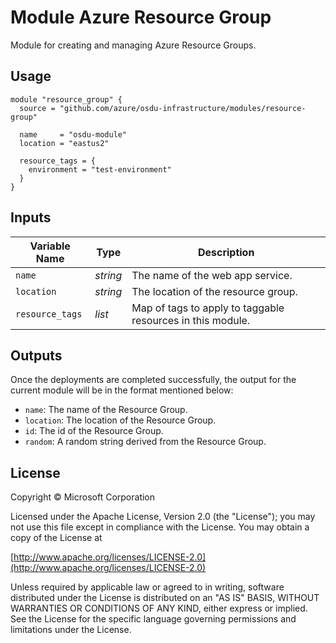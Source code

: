 # Module Azure Resource Group

Module for creating and managing Azure Resource Groups.

## Usage

```
module "resource_group" {
  source = "github.com/azure/osdu-infrastructure/modules/resource-group"

  name     = "osdu-module"
  location = "eastus2"

  resource_tags = {
    environment = "test-environment"
  } 
}
```

## Inputs

| Variable Name                     | Type       | Description                          | 
| --------------------------------- | ---------- | ------------------------------------ |
| `name`                            | _string_   | The name of the web app service.     |
| `location`                        | _string_   | The location of the resource group.  |
| `resource_tags`                   | _list_     | Map of tags to apply to taggable resources in this module. |


## Outputs

Once the deployments are completed successfully, the output for the current module will be in the format mentioned below:

- `name`: The name of the Resource Group.
- `location`: The location of the Resource Group.
- `id`: The id of the Resource Group.
- `random`: A random string derived from the Resource Group.


## License
Copyright © Microsoft Corporation

Licensed under the Apache License, Version 2.0 (the "License");
you may not use this file except in compliance with the License.
You may obtain a copy of the License at 

[http://www.apache.org/licenses/LICENSE-2.0](http://www.apache.org/licenses/LICENSE-2.0)

Unless required by applicable law or agreed to in writing, software
distributed under the License is distributed on an "AS IS" BASIS,
WITHOUT WARRANTIES OR CONDITIONS OF ANY KIND, either express or implied.
See the License for the specific language governing permissions and
limitations under the License.